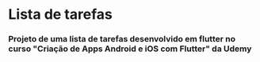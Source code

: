 # Lista de tarefas

### Projeto de uma lista de tarefas desenvolvido em flutter no curso "Criação de Apps Android e iOS com Flutter" da Udemy